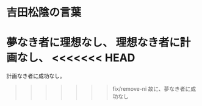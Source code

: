 # 吉田松陰の言葉

夢なき者に理想なし、
理想なき者に計画なし、
<<<<<<< HEAD
=======
計画なき者に成功なし。
>>>>>>> fix/remove-ni
故に、夢なき者に成功なし

